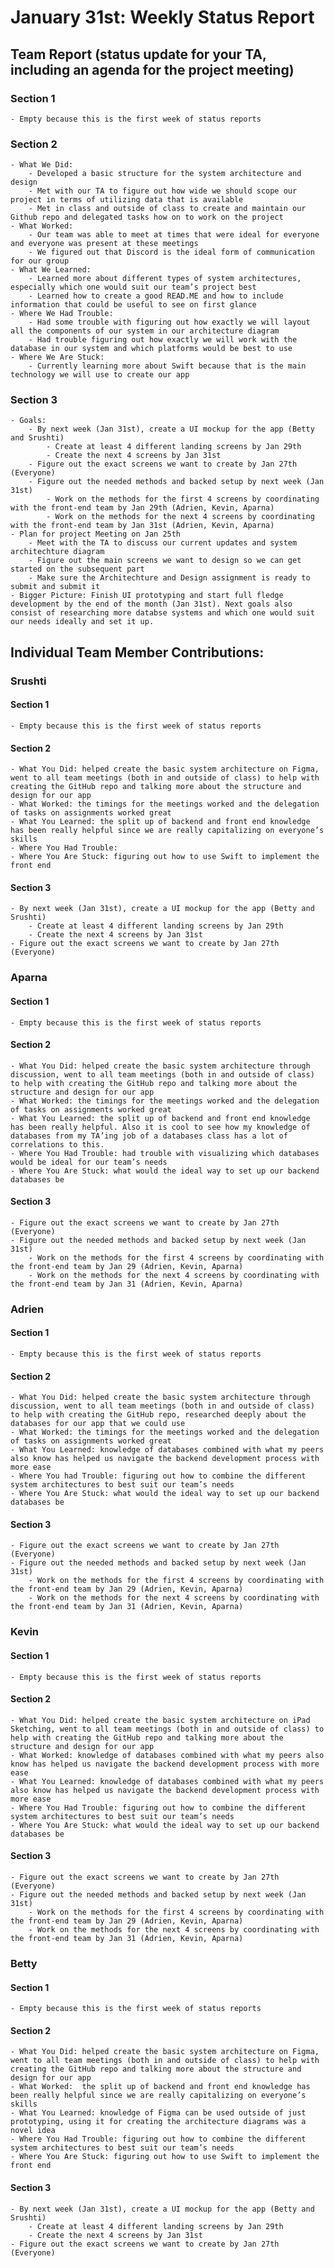 # January 31st: Weekly Status Report

## Team Report (status update for your TA, including an agenda for the project meeting)
### Section 1 
    - Empty because this is the first week of status reports
### Section 2
    - What We Did: 
        - Developed a basic structure for the system architecture and design
        - Met with our TA to figure out how wide we should scope our project in terms of utilizing data that is available 
        - Met in class and outside of class to create and maintain our Github repo and delegated tasks how on to work on the project
    - What Worked:
        - Our team was able to meet at times that were ideal for everyone and everyone was present at these meetings 
        - We figured out that Discord is the ideal form of communication for our group 
    - What We Learned:
        - Learned more about different types of system architectures, especially which one would suit our team’s project best
        - Learned how to create a good READ.ME and how to include information that could be useful to see on first glance 
    - Where We Had Trouble:
        - Had some trouble with figuring out how exactly we will layout all the components of our system in our architecture diagram 
        - Had trouble figuring out how exactly we will work with the database in our system and which platforms would be best to use
    - Where We Are Stuck:
        - Currently learning more about Swift because that is the main technology we will use to create our app
### Section 3
    - Goals:
        - By next week (Jan 31st), create a UI mockup for the app (Betty and Srushti)
            - Create at least 4 different landing screens by Jan 29th
            - Create the next 4 screens by Jan 31st
        - Figure out the exact screens we want to create by Jan 27th (Everyone)
        - Figure out the needed methods and backed setup by next week (Jan 31st)
            - Work on the methods for the first 4 screens by coordinating with the front-end team by Jan 29th (Adrien, Kevin, Aparna)
            - Work on the methods for the next 4 screens by coordinating with the front-end team by Jan 31st (Adrien, Kevin, Aparna)
    - Plan for project Meeting on Jan 25th
        - Meet with the TA to discuss our current updates and system architechture diagram 
        - Figure out the main screens we want to design so we can get started on the subsequent part
        - Make sure the Architechture and Design assignment is ready to submit and submit it
    - Bigger Picture: Finish UI prototyping and start full fledge development by the end of the month (Jan 31st). Next goals also consist of researching more databse systems and which one would suit our needs ideally and set it up. 
    

## Individual Team Member Contributions:

### Srushti
#### Section 1 
    - Empty because this is the first week of status reports
#### Section 2
    - What You Did: helped create the basic system architecture on Figma, went to all team meetings (both in and outside of class) to help with creating the GitHub repo and talking more about the structure and design for our app 
    - What Worked: the timings for the meetings worked and the delegation of tasks on assignments worked great 
    - What You Learned: the split up of backend and front end knowledge has been really helpful since we are really capitalizing on everyone’s skills
    - Where You Had Trouble:
    - Where You Are Stuck: figuring out how to use Swift to implement the front end
#### Section 3
    - By next week (Jan 31st), create a UI mockup for the app (Betty and Srushti)
        - Create at least 4 different landing screens by Jan 29th
        - Create the next 4 screens by Jan 31st
    - Figure out the exact screens we want to create by Jan 27th (Everyone)
### Aparna
#### Section 1 
    - Empty because this is the first week of status reports
#### Section 2
    - What You Did: helped create the basic system architecture through discussion, went to all team meetings (both in and outside of class) to help with creating the GitHub repo and talking more about the structure and design for our app
    - What Worked: the timings for the meetings worked and the delegation of tasks on assignments worked great 
    - What You Learned: the split up of backend and front end knowledge has been really helpful. Also it is cool to see how my knowledge of databases from my TA’ing job of a databases class has a lot of correlations to this. 
    - Where You Had Trouble: had trouble with visualizing which databases would be ideal for our team’s needs
    - Where You Are Stuck: what would the ideal way to set up our backend databases be
#### Section 3
    - Figure out the exact screens we want to create by Jan 27th (Everyone)
    - Figure out the needed methods and backed setup by next week (Jan 31st)
        - Work on the methods for the first 4 screens by coordinating with the front-end team by Jan 29 (Adrien, Kevin, Aparna)
        - Work on the methods for the next 4 screens by coordinating with the front-end team by Jan 31 (Adrien, Kevin, Aparna)
### Adrien
#### Section 1 
    - Empty because this is the first week of status reports
#### Section 2
    - What You Did: helped create the basic system architecture through discussion, went to all team meetings (both in and outside of class) to help with creating the GitHub repo, researched deeply about the databases for our app that we could use
    - What Worked: the timings for the meetings worked and the delegation of tasks on assignments worked great 
    - What You Learned: knowledge of databases combined with what my peers also know has helped us navigate the backend development process with more ease
    - Where You had Trouble: figuring out how to combine the different system architectures to best suit our team’s needs
    - Where You Are Stuck: what would the ideal way to set up our backend databases be
#### Section 3
    - Figure out the exact screens we want to create by Jan 27th (Everyone)
    - Figure out the needed methods and backed setup by next week (Jan 31st)
        - Work on the methods for the first 4 screens by coordinating with the front-end team by Jan 29 (Adrien, Kevin, Aparna)
        - Work on the methods for the next 4 screens by coordinating with the front-end team by Jan 31 (Adrien, Kevin, Aparna)
### Kevin
#### Section 1 
    - Empty because this is the first week of status reports
#### Section 2
    - What You Did: helped create the basic system architecture on iPad Sketching, went to all team meetings (both in and outside of class) to help with creating the GitHub repo and talking more about the structure and design for our app
    - What Worked: knowledge of databases combined with what my peers also know has helped us navigate the backend development process with more ease
    - What You Learned: knowledge of databases combined with what my peers also know has helped us navigate the backend development process with more ease
    - Where You Had Trouble: figuring out how to combine the different system architectures to best suit our team’s needs
    - Where You Are Stuck: what would the ideal way to set up our backend databases be
#### Section 3
    - Figure out the exact screens we want to create by Jan 27th (Everyone)
    - Figure out the needed methods and backed setup by next week (Jan 31st)
        - Work on the methods for the first 4 screens by coordinating with the front-end team by Jan 29 (Adrien, Kevin, Aparna)
        - Work on the methods for the next 4 screens by coordinating with the front-end team by Jan 31 (Adrien, Kevin, Aparna)
### Betty
#### Section 1 
    - Empty because this is the first week of status reports
#### Section 2
    - What You Did: helped create the basic system architecture on Figma, went to all team meetings (both in and outside of class) to help with creating the GitHub repo and talking more about the structure and design for our app
    - What Worked:  the split up of backend and front end knowledge has been really helpful since we are really capitalizing on everyone’s skills
    - What You Learned: knowledge of Figma can be used outside of just prototyping, using it for creating the architecture diagrams was a novel idea
    - Where You Had Trouble: figuring out how to combine the different system architectures to best suit our team’s needs
    - Where You Are Stuck: figuring out how to use Swift to implement the front end
#### Section 3
    - By next week (Jan 31st), create a UI mockup for the app (Betty and Srushti)
        - Create at least 4 different landing screens by Jan 29th
        - Create the next 4 screens by Jan 31st
    - Figure out the exact screens we want to create by Jan 27th (Everyone)
